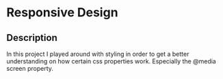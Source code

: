 # Responsive Design

## Description

In this project I played around with styling in order to get a better understanding on how certain css properties work. Especially the @media screen property.
